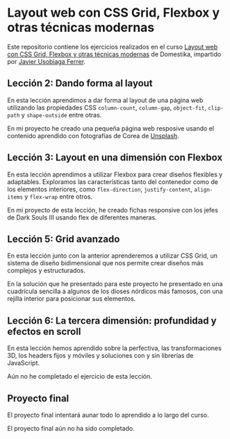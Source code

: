 # Layout web con CSS Grid, Flexbox y otras técnicas modernas

Este repositorio contiene los ejercicios realizados en el curso [Layout web con CSS Grid, Flexbox y otras técnicas modernas](https://www.domestika.org/es/courses/389-layout-web-con-css-grid-flexbox-y-otras-tecnicas-modernas) de Domestika, impartido por [Javier Usobiaga Ferrer](https://www.domestika.org/es/htmlboy).

## Lección 2: Dando forma al layout

En esta lección aprendimos a dar forma al layout de una página web utilizando las propiedades CSS `column-count`, `column-gap`, `object-fit`, `clip-path` y `shape-outside` entre otras.

En mi proyecto he creado una pequeña página web resposive usando el contenido aprendido con fotografías de Corea de [Unsplash](https://unsplash.com/es).

## Lección 3: Layout en una dimensión con Flexbox

En esta lección aprendimos a utilizar Flexbox para crear diseños flexibles y adaptables. Exploramos las características tanto del contenedor como de los elementos interiores, como `flex-direction`, `justify-content`, `align-items` y `flex-wrap` entre otros.

En mi proyecto de esta lección, he creado fichas responsive con los jefes de Dark Souls III usando flex de diferentes maneras.

## Lección 5: Grid avanzado

En esta lección junto con la anterior aprenderemos a utilizar CSS Grid, un sistema de diseño bidimensional que nos permite crear diseños más complejos y estructurados. 

En la solución que he presentado para este proyecto he presentado en una cuadrícula sencilla a algunos de los dioses nórdicos más famosos, con una rejilla interior para posicionar sus elementos.

## Lección 6: La tercera dimensión: profundidad y efectos en scroll

En esta lección hemos aprendido sobre la perfectiva, las transformaciones 3D, los headers fijos y móviles y soluciones con y sin librerías de JavaScript.

Aún no he completado el ejercicio de esta lección.

## Proyecto final

El proyecto final intentará aunar todo lo aprendido a lo largo del curso.

El proyecto final aún no ha sido completado. 

